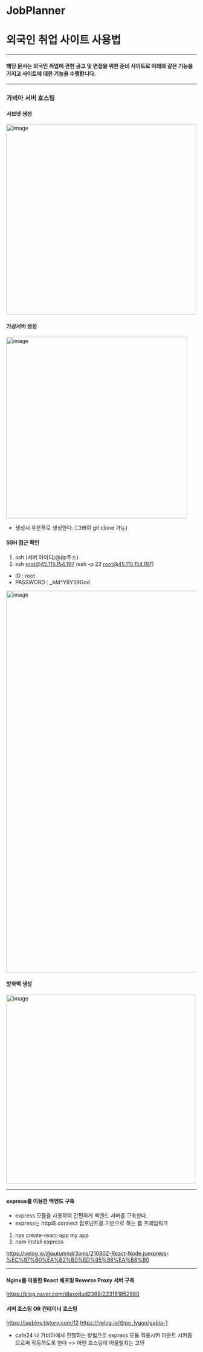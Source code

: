 # JobPlanner

# 외국인 취업 사이트 사용법 #

---

#### 해당 문서는 외국인 취업에 관한 공고 및 면접을 위한 준비 사이트로 아래와 같은 기능을 가지고 사이트에 대한 기능을 수행합니다. ####

---

### 가비아 서버 호스팅 ###

#### 서브넷 생성 ####

<img width="503" alt="image" src="https://github.com/user-attachments/assets/50c12af6-f350-4cfa-8d1e-ba9863cd81f6">

#### 가상서버 생성 ####

<img width="479" alt="image" src="https://github.com/user-attachments/assets/b94fe8b3-f5e7-4d49-a694-d34910ee685f">

- 생성시 우분투로 생성한다. (그래야 git clone 가능)

#### SSH 접근 확인 ####

1. ssh (서버 아이디)@(ip주소)
2. ssh root@45.115.154.197 (ssh -p 22 root@45.115.154.197)
- ID : root
- PASSWORD : _bM^Y8Y59Gcd

<img width="1008" alt="image" src="https://github.com/user-attachments/assets/bc71e77a-8187-47bc-a988-e62c8c5c00de">


#### 방화벽 생성 ####
<img width="500" alt="image" src="https://github.com/user-attachments/assets/75782941-1e68-4f4f-8f36-c997f8cab030">

---

#### express를 이용한 백엔드 구축 ####

- express 모듈을 사용하여 간편하게 백엔드 서버를 구축한다.
- express는 http와 connect 컴포넌트를 기반으로 하는 웹 프레임워크

1. npx create-react-app my app
2. npm install express

https://velog.io/@autumndr3ams/210802-React-Node.jsexpress-%EC%97%B0%EA%B2%B0%ED%95%98%EA%B8%B0

---

#### Nginx를 이용한 React 배포및 Reverse Proxy 서버 구축 ####

https://blog.naver.com/dlaxodud2388/223161852880


#### 서버 호스팅 OR 컨테이너 호스팅 ####

https://jaebins.tistory.com/12 
https://velog.io/@po_lygon/gabia-1

- cafe24 나 가비아에서 진행하는 방법으로 express 모듈 적용시켜 마운트 시켜줌으로써 작동하도록 한다 => 어떤 호스팅이 어울릴지는 고민

